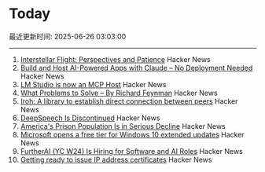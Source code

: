 # Today

最近更新时间: 2025-06-26 03:03:00

--- 
1. [Interstellar Flight: Perspectives and Patience](https://www.centauri-dreams.org/2025/06/25/interstellar-flight-perspectives-and-patience/) Hacker News
2. [Build and Host AI-Powered Apps with Claude – No Deployment Needed](https://www.anthropic.com/news/claude-powered-artifacts) Hacker News
3. [LM Studio is now an MCP Host](https://lmstudio.ai/blog/lmstudio-v0.3.17) Hacker News
4. [What Problems to Solve – By Richard Feynman](http://genius.cat-v.org/richard-feynman/writtings/letters/problems) Hacker News
5. [Iroh: A library to establish direct connection between peers](https://github.com/n0-computer/iroh) Hacker News
6. [DeepSpeech Is Discontinued](https://github.com/mozilla/DeepSpeech) Hacker News
7. [America's Prison Population Is in Serious Decline](https://www.theatlantic.com/ideas/archive/2025/06/prisoner-populations-are-plummeting/683310/) Hacker News
8. [Microsoft opens a free tier for Windows 10 extended updates](https://www.theregister.com/2025/06/25/microsoft_free_esu_tier/) Hacker News
9. [FurtherAI (YC W24) Is Hiring for Software and AI Roles](https://www.ycombinator.com/companies/furtherai/jobs) Hacker News
10. [Getting ready to issue IP address certificates](https://community.letsencrypt.org/t/getting-ready-to-issue-ip-address-certificates/238777) Hacker News
